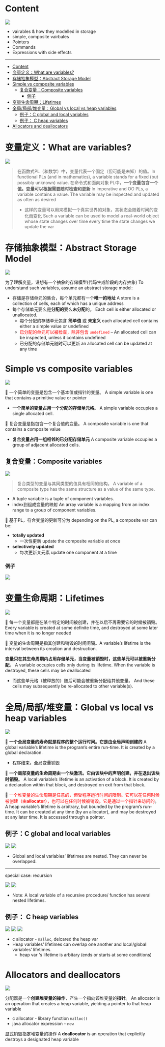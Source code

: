 # Content

![](/static/2021-04-11-11-09-01.png)

* vairables & how they modelled in storage
* simple, composite vairbales
* Pointers
* Commands
* Expressions with side effects

---

* [Content](#content)
* [变量定义：What are variables?](#变量定义what-are-variables)
* [存储抽象模型：Abstract Storage Model](#存储抽象模型abstract-storage-model)
* [Simple vs composite variables](#simple-vs-composite-variables)
  * [复合变量：Composite variables](#复合变量composite-variables)
    * [例子](#例子)
* [变量生命周期：Lifetimes](#变量生命周期lifetimes)
* [全局/局部/堆变量：Global vs local vs heap variables](#全局局部堆变量global-vs-local-vs-heap-variables)
  * [例子：C global and local variables](#例子c-global-and-local-variables)
  * [例子： C heap variables](#例子-c-heap-variables)
* [Allocators and deallocators](#allocators-and-deallocators)

# 变量定义：What are variables?

![](/static/2021-04-11-11-12-48.png)

> 在函数式PL（和数学）中，变量代表一个固定（但可能是未知）的值。In functional PLs (and in mathematics), a variable stands for a fixed (but possibly unknown) value.
> 在命令式和面向对象 PL中，**一个变量包含一个值。变量可以根据需要随时检查和更新** In imperative and OO PLs, a variable contains a value. The variable may be inspected and updated as often as desired
>
> * 这样的变量可以用来模拟一个真实世界的对象，其状态会随着时间的变化而变化 Such a variable can be used to model a real-world object whose state changes over time
> every time the state changes we update the var

# 存储抽象模型：Abstract Storage Model

![](/static/2021-04-11-11-26-56.png)

为了理解变量，设想有一个抽象的存储模型(代码生成阶段的内存抽象) To understand such variables, assume an abstract storage model:

* 存储是存储单元的集合，每个单元都有一个**唯一的地址** A store is a collection of cells, each of which has a unique address
* 每个存储单元要么是**分配的**要么**未分配**的。 Each cell is either allocated or unallocated.
  * 每个分配的存储单元包含 **简单值** 或 **未定义** each allocated cell contains either a simple value or undefined
  * <font color="red">已分配的单元可以被检查，除非包含 `undefined`</font> – An allocated cell can be inspected, unless it contains undefined
  * 已分配的存储单元随时可以更新 an allocated cell can be updated at any time

# Simple vs composite variables

![](/static/2021-04-11-11-44-31.png)

:orange: 一个简单的变量是包含一个基本值或指针的变量。 A simple variable is one that contains a primitive value or pointer

* **一个简单的变量占用一个分配的存储单元格**。 A simple variable occupies a single allocated cell.

:orange: 复合变量是指包含一个复合值的变量。 A composite variable is one that contains a composite value

* **复合变量占用一组相邻的已分配存储单元** A composite variable occupies a group of adjacent allocated cells.

## 复合变量：Composite variables

![](/static/2021-04-11-11-45-34.png)

> 复合类型的变量与其同类型的值具有相同的结构。 A variable of a composite type has the same structure as a value of the same type.

* A tuple variable is a tuple of component variables.
* index到组成变量的映射 An array variable is a mapping from an index range to a group of component variables.

:orange: 基于PL，符合变量的更新可分为 depending on the PL, a composite var can be:

* **totally updated**
  * 一次性更新 update the composite variable at once
* **selectively updated**
  * 每次更新某元素 update one component at a time

### 例子

![](/static/2021-04-11-11-54-35.png)

# 变量生命周期：Lifetimes

![](/static/2021-04-11-11-55-03.png)

:orange: 每一个变量都是在某个特定的时间被创建，并在以后不再需要它的时候被销毁。 Every variable is created at some definite time, and destroyed at some later time when it is no longer needed

:orange: 变量的生命周期是指其创建和销毁的时间间隔。A variable’s lifetime is the interval between its creation and destruction.

**变量只在其生命周期内占用存储单元，当变量被销毁时，这些单元可以被重新分配**。 A variable occupies cells only during its lifetime. When the variable is destroyed, these cells may be deallocated

* 而这些单元格（被释放的）随后可能会被重新分配给其他变量。 And these cells may subsequently be re-allocated to other variable(s).

# 全局/局部/堆变量：Global vs local vs heap variables

![](/static/2021-04-11-13-37-12.png)

:orange: **一个全局变量的寿命就是程序的整个运行时间。它是由全局声明创建的** A global variable’s lifetime is the program’s entire run-time. It is created by a global declaration.

* 程序结束，全局变量销毁

:orange: **一个局部变量的生命周期由一个块激活。它由该块中的声明创建，并在退出该块时销毁**。 A local variable’s lifetime is an activation of a block. It is created by a declaration within that block, and destroyed on exit from that block.

:orange: <font color="red">一个堆变量的生命周期是任意的，但受程序运行时间的限制。它可以在任何时候被创建（由**allocator**），也可以在任何时候被销毁。它是通过一个指针来访问的</font>。 A heap variable’s lifetime is arbitrary, but bounded by the program’s run-time. It can be created at any time (by an allocator), and may be destroyed at any later time. It is accessed through a pointer.

## 例子：C global and local variables

![](/static/2021-04-11-13-45-15.png)
![](/static/2021-04-11-13-51-30.png)

* Global and local variables’ lifetimes are nested. They can never be overlapped.

---

special case: recursion

![](/static/2021-04-11-13-53-32.png)
![](/static/2021-04-11-13-53-39.png)

* Note: A local variable of a recursive procedure/ function has several nested lifetimes.

## 例子： C heap variables

![](/static/2021-04-11-14-14-26.png)
![](/static/2021-04-11-14-16-49.png)
![](/static/2021-04-11-14-20-06.png)

* c allocator - `malloc`, delcared the heap var
* Heap variables’ lifetimes can overlap one another and local/global variables’ lifetimes.
  * heap var 's lifetime is arbitary (ends or starts at some conditions)

# Allocators and deallocators

![](/static/2021-04-11-14-21-56.png)

分配器是一个**创建堆变量的操作**，产生一个指向该堆变量的**指针**。 An allocator is an operation that creates a heap variable, yielding a pointer to that heap variable

* c allocator - library function `malloc()`
* java allocator expression - `new`

显式销毁指定堆变量的操作 A **deallocator** is an operation that explicitly destroys a designated heap variable
